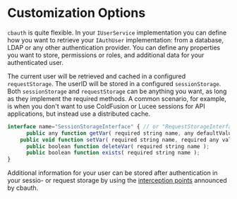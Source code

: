 # Customization Options

`cbauth` is quite flexible. In your `IUserService` implementation you can define how you want to retrieve your `IAuthUser` implementation: from a database, LDAP or any other authentication provider. You can define any properties you want to store, permissions or roles, and additional data for your authenticated user.  &#x20;

The current user will be retrieved and cached in a configured `requestStorage`. The userID will be stored in a configured `sessionStorage`.  Both `sessionStorage` and `requestStorage` can be anything you want, as long as they implement the required methods. A common scenario, for example, is when you don't want to use ColdFusion or Lucee sessions for API applications, but instead use a distributed cache.

```javascript
interface name="SessionStorageInterface" { // or "RequestStorageInterface"
	  public any function getVar( required string name, any defaultValue );
    public void function setVar( required string name, required any value );
	  public boolean function deleteVar( required string name );
	  public boolean function exists( required string name );
}
```

Additional information for your user can be stored after authentication in your sessio- or request storage by using the [interception points](interception-points.md) announced by cbauth.
